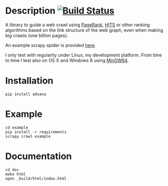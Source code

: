 # Description [![Build Status](https://travis-ci.org/scrapinghub/aduana.svg?branch=master)](https://travis-ci.org/scrapinghub/aduana)
A library to guide a web crawl using
[PageRank](http://en.wikipedia.org/wiki/PageRank),
[HITS](http://en.wikipedia.org/wiki/HITS_algorithm) or other ranking
algorithms based on the link structure of the web graph, even when
making big crawls (one billion pages).

An example scrapy spider is provided [here](example).

I only test with regularity under Linux, my development
platform. From time to time I test also on OS X and Windows 8 using
[MinGW64](http://mingw-w64.yaxm.org/doku.php).

# Installation
    pip install aduana

# Example
    cd example
    pip install -r requirements
    scrapy crawl example

# Documentation
    cd doc
    make html
    open _build/html/index.html
